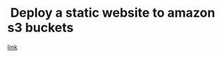 #  Deploy a static website to amazon s3 buckets

[link](https://www.youtube.com/watch?v=D3h91EvRxuk)